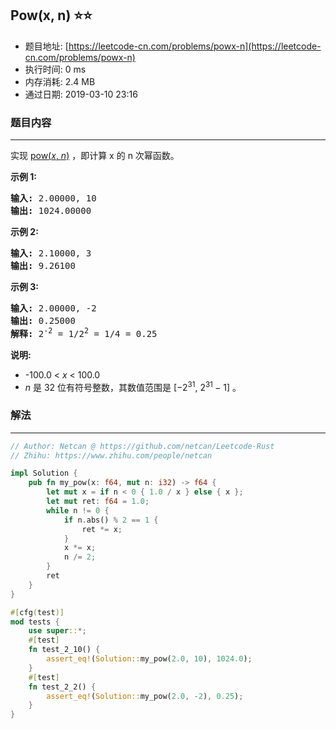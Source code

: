 ## Pow(x, n) :star::star:
- 题目地址: [https://leetcode-cn.com/problems/powx-n](https://leetcode-cn.com/problems/powx-n)
- 执行时间: 0 ms 
- 内存消耗: 2.4 MB
- 通过日期: 2019-03-10 23:16

### 题目内容
---
<p>实现 <a href="https://www.cplusplus.com/reference/valarray/pow/" target="_blank">pow(<em>x</em>, <em>n</em>)</a> ，即计算 x 的 n 次幂函数。</p>

<p><strong>示例 1:</strong></p>

<pre><strong>输入:</strong> 2.00000, 10
<strong>输出:</strong> 1024.00000
</pre>

<p><strong>示例 2:</strong></p>

<pre><strong>输入:</strong> 2.10000, 3
<strong>输出:</strong> 9.26100
</pre>

<p><strong>示例 3:</strong></p>

<pre><strong>输入:</strong> 2.00000, -2
<strong>输出:</strong> 0.25000
<strong>解释:</strong> 2<sup>-2</sup> = 1/2<sup>2</sup> = 1/4 = 0.25</pre>

<p><strong>说明:</strong></p>

<ul>
	<li>-100.0 < <em>x</em> < 100.0</li>
	<li><em>n</em> 是 32 位有符号整数，其数值范围是 [−2<sup>31</sup>, 2<sup>31 </sup>− 1] 。</li>
</ul>


### 解法
---
```rust
// Author: Netcan @ https://github.com/netcan/Leetcode-Rust
// Zhihu: https://www.zhihu.com/people/netcan

impl Solution {
    pub fn my_pow(x: f64, mut n: i32) -> f64 {
        let mut x = if n < 0 { 1.0 / x } else { x };
        let mut ret: f64 = 1.0;
        while n != 0 {
            if n.abs() % 2 == 1 {
                ret *= x;
            }
            x *= x;
            n /= 2;
        }
        ret
    }
}

#[cfg(test)]
mod tests {
    use super::*;
    #[test]
    fn test_2_10() {
        assert_eq!(Solution::my_pow(2.0, 10), 1024.0);
    }
    #[test]
    fn test_2_2() {
        assert_eq!(Solution::my_pow(2.0, -2), 0.25);
    }
}

```